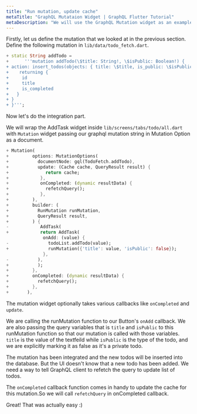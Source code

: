 ```yaml
---
title: "Run mutation, update cache"
metaTitle: "GraphQL Mutataion Widget | GraphQL Flutter Tutorial"
metaDescription: "We will use the GraphQL Mutation widget as an example to insert new data."
---
```


Firstly, let us define the mutation that we looked at in the previous section. Define the following mutation in `lib/data/todo_fetch.dart`.

<!-- TODO github link required -->

```dart
+ static String addTodo =
+      '''mutation addTodo(\$title: String!, \$isPublic: Boolean!) {
+ action: insert_todos(objects: { title: \$title, is_public: \$isPublic }) {
+    returning {
+     id
+     title
+     is_completed
+   }
+ }
+ }''';

```

Now let's do the integration part.

We will wrap the AddTask widget inside `lib/screens/tabs/todo/all.dart` with `Mutation` widget passing our graphql mutation string in Mutation Option as a document.

```dart
+ Mutation(
+         options: MutationOptions(
+           documentNode: gql(TodoFetch.addTodo),
+           update: (Cache cache, QueryResult result) {
+              return cache;
+            },
+            onCompleted: (dynamic resultData) {
+              refetchQuery();
+            },
+         ),
+         builder: (
+           RunMutation runMutation,
+           QueryResult result,
+         ) {
-            AddTask(
+            return AddTask(
              onAdd: (value) {
-               todoList.addTodo(value);
+               runMutation({'title': value, 'isPublic': false});
              },
-           ),
+           );
+         },
+         onCompleted: (dynamic resultData) {
+           refetchQuery();
+         },
+       ),
```

The mutation widget optionally takes various callbacks like `onCompleted` and `update`.

We are calling the runMutation function to our Button's `onAdd` callback. We are also passing the query variables that is `title` and `isPublic` to this runMutation function so that our mutation is called with those variables. `title` is the value of the textfeild while `isPublic` is the type of the todo, and we are explicitly marking it as false as it's a private todo.

The mutation has been integrated and the new todos will be inserted into the database. But the UI doesn't know that a new todo has been added. We need a way to tell GraphQL client to refetch the query to update list of todos.

The `onCompleted` callback function comes in handy to update the cache for this mutation.So we will call `refetchQuery` in onCompleted callback.

Great! That was actually easy :)
